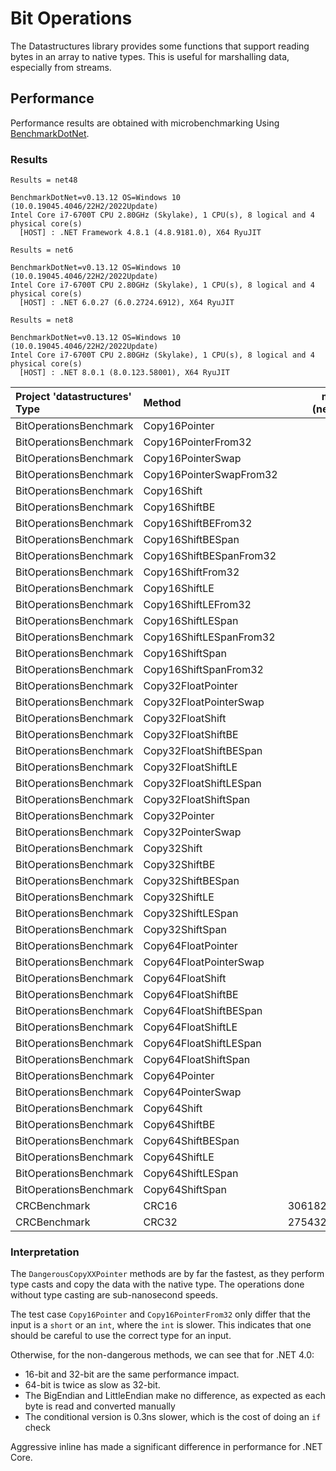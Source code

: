 # Bit Operations

The Datastructures library provides some functions that support reading bytes in
an array to native types. This is useful for marshalling data, especially from
streams.

## Performance

Performance results are obtained with microbenchmarking Using
[BenchmarkDotNet](https://benchmarkdotnet.org/).

### Results

```text
Results = net48

BenchmarkDotNet=v0.13.12 OS=Windows 10 (10.0.19045.4046/22H2/2022Update)
Intel Core i7-6700T CPU 2.80GHz (Skylake), 1 CPU(s), 8 logical and 4 physical core(s)
  [HOST] : .NET Framework 4.8.1 (4.8.9181.0), X64 RyuJIT
```

```text
Results = net6

BenchmarkDotNet=v0.13.12 OS=Windows 10 (10.0.19045.4046/22H2/2022Update)
Intel Core i7-6700T CPU 2.80GHz (Skylake), 1 CPU(s), 8 logical and 4 physical core(s)
  [HOST] : .NET 6.0.27 (6.0.2724.6912), X64 RyuJIT
```

```text
Results = net8

BenchmarkDotNet=v0.13.12 OS=Windows 10 (10.0.19045.4046/22H2/2022Update)
Intel Core i7-6700T CPU 2.80GHz (Skylake), 1 CPU(s), 8 logical and 4 physical core(s)
  [HOST] : .NET 8.0.1 (8.0.123.58001), X64 RyuJIT
```

| Project 'datastructures' Type | Method                  | mean (net48) | stderr  | mean (net6) | stderr  | mean (net8) | stderr  |
|:------------------------------|:------------------------|-------------:|--------:|------------:|--------:|------------:|--------:|
| BitOperationsBenchmark        | Copy16Pointer           | 0.34         | 0.00    | 0.06        | 0.00    | 0.07        | 0.00    |
| BitOperationsBenchmark        | Copy16PointerFrom32     | 0.34         | 0.00    | 0.06        | 0.00    | 0.08        | 0.00    |
| BitOperationsBenchmark        | Copy16PointerSwap       | 0.34         | 0.00    | 0.31        | 0.00    | 0.06        | 0.00    |
| BitOperationsBenchmark        | Copy16PointerSwapFrom32 | 0.33         | 0.00    | 0.32        | 0.00    | 0.06        | 0.00    |
| BitOperationsBenchmark        | Copy16Shift             | 0.24         | 0.00    | 0.04        | 0.00    | 0.29        | 0.00    |
| BitOperationsBenchmark        | Copy16ShiftBE           | 0.24         | 0.00    | 0.03        | 0.00    | 0.00        | 0.00    |
| BitOperationsBenchmark        | Copy16ShiftBEFrom32     | 0.26         | 0.00    | 0.03        | 0.00    | 0.00        | 0.00    |
| BitOperationsBenchmark        | Copy16ShiftBESpan       | -            | -       | 0.29        | 0.00    | 0.02        | 0.00    |
| BitOperationsBenchmark        | Copy16ShiftBESpanFrom32 | -            | -       | 0.30        | 0.00    | 0.71        | 0.04    |
| BitOperationsBenchmark        | Copy16ShiftFrom32       | 0.24         | 0.00    | 0.04        | 0.00    | 0.29        | 0.00    |
| BitOperationsBenchmark        | Copy16ShiftLE           | 0.26         | 0.00    | 0.06        | 0.00    | 0.00        | 0.00    |
| BitOperationsBenchmark        | Copy16ShiftLEFrom32     | 0.26         | 0.00    | 0.07        | 0.00    | 0.00        | 0.00    |
| BitOperationsBenchmark        | Copy16ShiftLESpan       | -            | -       | 0.29        | 0.00    | 0.01        | 0.00    |
| BitOperationsBenchmark        | Copy16ShiftLESpanFrom32 | -            | -       | 0.29        | 0.00    | 0.01        | 0.00    |
| BitOperationsBenchmark        | Copy16ShiftSpan         | -            | -       | 0.08        | 0.00    | 0.29        | 0.00    |
| BitOperationsBenchmark        | Copy16ShiftSpanFrom32   | -            | -       | 0.08        | 0.00    | 0.29        | 0.00    |
| BitOperationsBenchmark        | Copy32FloatPointer      | 0.41         | 0.00    | 0.31        | 0.00    | 0.30        | 0.00    |
| BitOperationsBenchmark        | Copy32FloatPointerSwap  | 1.62         | 0.01    | 1.23        | 0.01    | 0.32        | 0.00    |
| BitOperationsBenchmark        | Copy32FloatShift        | 1.15         | 0.01    | 0.67        | 0.00    | 0.05        | 0.00    |
| BitOperationsBenchmark        | Copy32FloatShiftBE      | 1.24         | 0.00    | 0.92        | 0.00    | 0.34        | 0.00    |
| BitOperationsBenchmark        | Copy32FloatShiftBESpan  | -            | -       | 0.97        | 0.00    | 0.37        | 0.00    |
| BitOperationsBenchmark        | Copy32FloatShiftLE      | 0.96         | 0.01    | 0.77        | 0.00    | 0.33        | 0.00    |
| BitOperationsBenchmark        | Copy32FloatShiftLESpan  | -            | -       | 0.95        | 0.00    | 0.37        | 0.00    |
| BitOperationsBenchmark        | Copy32FloatShiftSpan    | -            | -       | 0.96        | 0.00    | 0.36        | 0.00    |
| BitOperationsBenchmark        | Copy32Pointer           | 0.34         | 0.00    | 0.06        | 0.00    | 0.29        | 0.00    |
| BitOperationsBenchmark        | Copy32PointerSwap       | 0.33         | 0.00    | 0.06        | 0.00    | 0.29        | 0.00    |
| BitOperationsBenchmark        | Copy32Shift             | 1.20         | 0.00    | 0.08        | 0.00    | 0.31        | 0.00    |
| BitOperationsBenchmark        | Copy32ShiftBE           | 0.29         | 0.00    | 0.08        | 0.00    | 0.30        | 0.00    |
| BitOperationsBenchmark        | Copy32ShiftBESpan       | -            | -       | 0.37        | 0.00    | 0.23        | 0.00    |
| BitOperationsBenchmark        | Copy32ShiftLE           | 0.28         | 0.00    | 0.07        | 0.00    | 0.30        | 0.00    |
| BitOperationsBenchmark        | Copy32ShiftLESpan       | -            | -       | 0.40        | 0.00    | 0.16        | 0.00    |
| BitOperationsBenchmark        | Copy32ShiftSpan         | -            | -       | 0.42        | 0.00    | 0.30        | 0.00    |
| BitOperationsBenchmark        | Copy64FloatPointer      | 0.42         | 0.00    | 0.31        | 0.00    | 0.34        | 0.00    |
| BitOperationsBenchmark        | Copy64FloatPointerSwap  | 2.62         | 0.09    | 2.04        | 0.01    | 0.34        | 0.00    |
| BitOperationsBenchmark        | Copy64FloatShift        | 2.92         | 0.01    | 2.79        | 0.00    | 0.79        | 0.00    |
| BitOperationsBenchmark        | Copy64FloatShiftBE      | 2.88         | 0.00    | 2.79        | 0.00    | 0.80        | 0.00    |
| BitOperationsBenchmark        | Copy64FloatShiftBESpan  | -            | -       | 2.95        | 0.01    | 0.90        | 0.00    |
| BitOperationsBenchmark        | Copy64FloatShiftLE      | 2.80         | 0.01    | 2.72        | 0.01    | 0.78        | 0.00    |
| BitOperationsBenchmark        | Copy64FloatShiftLESpan  | -            | -       | 2.92        | 0.01    | 0.90        | 0.00    |
| BitOperationsBenchmark        | Copy64FloatShiftSpan    | -            | -       | 2.96        | 0.00    | 0.91        | 0.00    |
| BitOperationsBenchmark        | Copy64Pointer           | 0.36         | 0.00    | 0.05        | 0.00    | 0.33        | 0.00    |
| BitOperationsBenchmark        | Copy64PointerSwap       | 0.35         | 0.00    | 0.33        | 0.00    | 0.42        | 0.00    |
| BitOperationsBenchmark        | Copy64Shift             | 0.93         | 0.01    | 0.91        | 0.00    | 0.79        | 0.00    |
| BitOperationsBenchmark        | Copy64ShiftBE           | 0.94         | 0.00    | 0.89        | 0.00    | 0.78        | 0.00    |
| BitOperationsBenchmark        | Copy64ShiftBESpan       | -            | -       | 1.01        | 0.00    | 0.97        | 0.00    |
| BitOperationsBenchmark        | Copy64ShiftLE           | 0.92         | 0.00    | 0.89        | 0.00    | 0.79        | 0.00    |
| BitOperationsBenchmark        | Copy64ShiftLESpan       | -            | -       | 1.04        | 0.00    | 0.97        | 0.00    |
| BitOperationsBenchmark        | Copy64ShiftSpan         | -            | -       | 1.00        | 0.00    | 0.97        | 0.00    |
| CRCBenchmark                  | CRC16                   | 3061826.59   | 6447.77 | 3060003.78  | 6303.48 | 2750417.94  | 1351.10 |
| CRCBenchmark                  | CRC32                   | 2754320.18   | 3652.39 | 2754865.18  | 2775.44 | 2450069.32  | 2927.49 |

### Interpretation

The `DangerousCopyXXPointer` methods are by far the fastest, as they perform
type casts and copy the data with the native type. The operations done without
type casting are sub-nanosecond speeds.

The test case `Copy16Pointer` and `Copy16PointerFrom32` only differ that the
input is a `short` or an `int`, where the `int` is slower. This indicates that
one should be careful to use the correct type for an input.

Otherwise, for the non-dangerous methods, we can see that for .NET 4.0:

* 16-bit and 32-bit are the same performance impact.
* 64-bit is twice as slow as 32-bit.
* The BigEndian and LittleEndian make no difference, as expected as each byte is
  read and converted manually
* The conditional version is 0.3ns slower, which is the cost of doing an `if`
  check

Aggressive inline has made a significant difference in performance for .NET Core.
